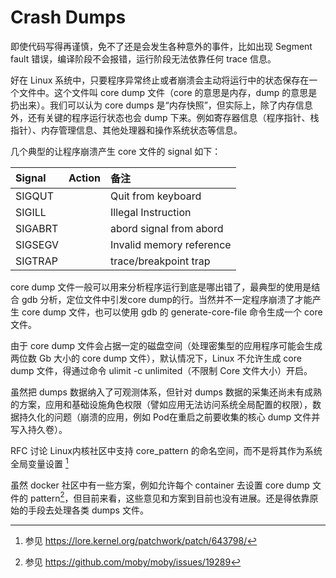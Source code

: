 # Crash Dumps

即使代码写得再谨慎，免不了还是会发生各种意外的事件，比如出现 Segment fault 错误，编译阶段不会报错，运行阶段无法依靠任何 trace 信息。

好在 Linux 系统中，只要程序异常终止或者崩溃会主动将运行中的状态保存在一个文件中。这个文件叫 core dump 文件（core 的意思是内存，dump 的意思是扔出来）。我们可以认为 core dumps 是“内存快照”，但实际上，除了内存信息外，还有关键的程序运行状态也会 dump 下来。例如寄存器信息（程序指针、栈指针）、内存管理信息、其他处理器和操作系统状态等信息。


几个典型的让程序崩溃产生 core 文件的 signal 如下：

| Signal|  Action | 备注 |
|:--| :--| :--| 
| SIGQUT | | Quit from keyboard |
|SIGILL || Illegal Instruction |
|SIGABRT || abord signal from abord |
|SIGSEGV || Invalid memory reference |
|SIGTRAP || trace/breakpoint trap |

core dump 文件一般可以用来分析程序运行到底是哪出错了，最典型的使用是结合 gdb 分析，定位文件中引发core dump的行。当然并不一定程序崩溃了才能产生 core dump 文件，也可以使用 gdb 的 generate-core-file 命令生成一个 core 文件。

由于 core dump 文件会占据一定的磁盘空间（处理密集型的应用程序可能会生成两位数 Gb 大小的 core dump 文件），默认情况下，Linux 不允许生成 core dump 文件，得通过命令 ulimit -c unlimited（不限制 Core 文件大小）开启。


虽然把 dumps 数据纳入了可观测体系，但针对 dumps 数据的采集还尚未有成熟的方案，应用和基础设施角色权限（譬如应用无法访问系统全局配置的权限），数据持久化的问题（崩溃的应用，例如 Pod在重启之前要收集的核心 dump 文件并写入持久卷）。

RFC 讨论 Linux内核社区中支持 core_pattern 的命名空间，而不是将其作为系统全局变量设置 [^1]

虽然 docker 社区中有一些方案，例如允许每个 container 去设置 core dump 文件的 pattern[^2]，但目前来看，这些意见和方案到目前也没有进展。还是得依靠原始的手段去处理各类 dumps 文件。

[^1]: 参见 https://lore.kernel.org/patchwork/patch/643798/
[^2]: 参见 https://github.com/moby/moby/issues/19289
